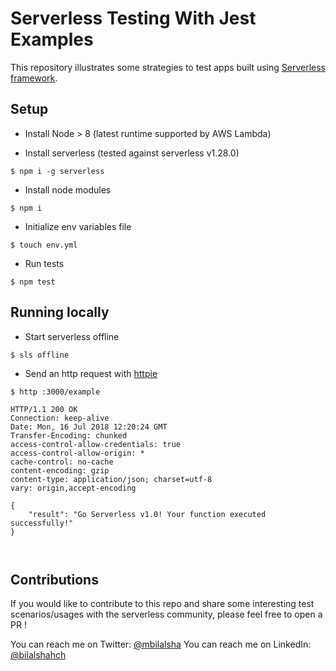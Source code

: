 # Serverless Testing With Jest Examples
This repository illustrates some strategies to test apps built using [Serverless framework](https://github.com/serverless/serverless).

## Setup

- Install Node > 8 (latest runtime supported by AWS Lambda)

- Install serverless (tested against serverless v1.28.0)
````
$ npm i -g serverless 
````
- Install node modules
````
$ npm i 
````
- Initialize env variables file
````
$ touch env.yml 
````
- Run tests
````
$ npm test
````

## Running locally
- Start serverless offline
````
$ sls offline
````
- Send an http request with [httpie](https://httpie.org/)
````
$ http :3000/example

HTTP/1.1 200 OK
Connection: keep-alive
Date: Mon, 16 Jul 2018 12:20:24 GMT
Transfer-Encoding: chunked
access-control-allow-credentials: true
access-control-allow-origin: *
cache-control: no-cache
content-encoding: gzip
content-type: application/json; charset=utf-8
vary: origin,accept-encoding

{
    "result": "Go Serverless v1.0! Your function executed successfully!"
}



````


## Contributions

If you would like to contribute to this repo and share some interesting test scenarios/usages with the serverless community, please feel free to open a PR !

You can reach me on Twitter: [@mbilalsha](https://twitter.com/mbilalsha)
You can reach me on LinkedIn: [@bilalshahch](https://www.linkedin.com/in/mbshahch/)
